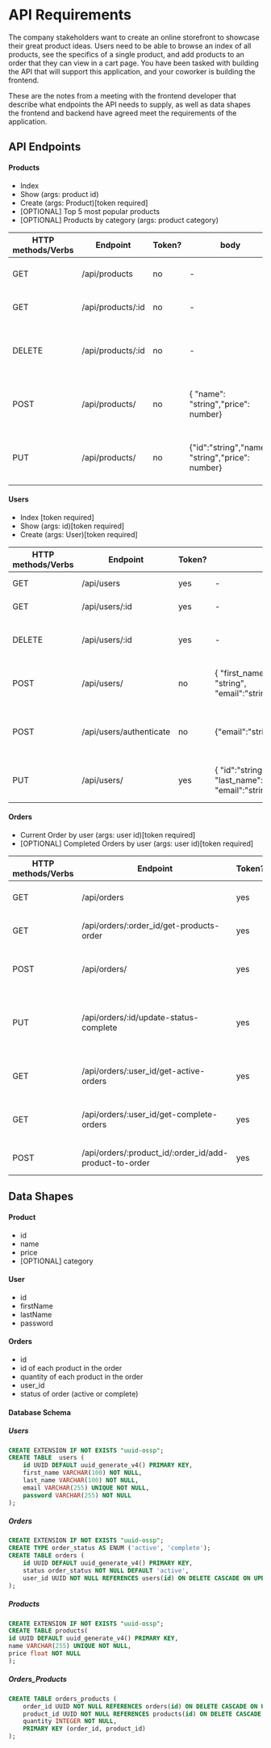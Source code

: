 # API Requirements
The company stakeholders want to create an online storefront to showcase their great product ideas. Users need to be able to browse an index of all products, see the specifics of a single product, and add products to an order that they can view in a cart page. You have been tasked with building the API that will support this application, and your coworker is building the frontend.

These are the notes from a meeting with the frontend developer that describe what endpoints the API needs to supply, as well as data shapes the frontend and backend have agreed meet the requirements of the application. 

## API Endpoints
#### Products
- Index 
- Show (args: product id)
- Create (args: Product)[token required]
- [OPTIONAL] Top 5 most popular products 
- [OPTIONAL] Products by category (args: product category)


| HTTP methods/Verbs | Endpoint | Token? | body | Description
| ------ | ------ | ------ | ------ | ----- |
| GET | /api/products | no | - | returns list of  all products.
| GET  | /api/products/:id | no | - | return a products by id
| DELETE | /api/products/:id | no | - | deletes a product by id and returns the product.
| POST  | /api/products/| no |   {  "name": "string","price": number} | creates a new products and return the product
| PUT  | /api/products/| no | {"id":"string","name": "string","price": number} | updates a product and returns that product

#### Users
- Index [token required]
- Show (args: id)[token required]
- Create (args: User)[token required]


| HTTP methods/Verbs | Endpoint | Token? | body | Description
| ------ | ------ | ------ | ------ | ----- |
| GET | /api/users | yes | - | returns list of  all users.
| GET  | /api/users/:id | yes | - | return a user by id
| DELETE | /api/users/:id | yes | - | deletes a user by id and returns the user.
| POST  | /api/users/| no | { "first_name": "string", "last_name": "string", "email":"string","password":"string"} | creates a new user and returns the user
| POST  | /api/users/authenticate | no |{"email":"string","password":"string"} | authenicate user and returns a user with token
| PUT  | /api/users/| yes | { "id":"string",first_name": "string", "last_name": "string", "email":"string","password":"string"} | updates a user and returns that user

#### Orders
- Current Order by user (args: user id)[token required]
- [OPTIONAL] Completed Orders by user (args: user id)[token required]

| HTTP methods/Verbs | Endpoint | Token? | body | Description
| ------ | ------ | ------ | ------ | ----- |
| GET | /api/orders | yes | - | returns list of  all orderss.
| GET  | /api/orders/:order_id/get-products-order | yes | - | return list of products in order id.
| POST  | /api/orders/| yes |{ "status": "active or complete", "user_id":"string"}| creates a new order and return the order
| PUT  | /api/orders/:id/update-status-complete| yes |-| updates order status to complete and returns that order
| GET  | /api/orders/:user_id/get-active-orders |yes | - | return list of active orders for user id
| GET  | /api/orders/:user_id/get-complete-orders |yes | - | return list of complete orders for user id
| POST | /api/orders/:product_id/:order_id/add-product-to-order |yes | - | adds a product id to order id 

## Data Shapes
#### Product
-  id
- name
- price
- [OPTIONAL] category

#### User
- id
- firstName
- lastName
- password

#### Orders
- id
- id of each product in the order
- quantity of each product in the order
- user_id
- status of order (active or complete)



#### Database Schema
##### Users
```sql
CREATE EXTENSION IF NOT EXISTS "uuid-ossp";
CREATE TABLE  users (
    id UUID DEFAULT uuid_generate_v4() PRIMARY KEY,
    first_name VARCHAR(100) NOT NULL,
    last_name VARCHAR(100) NOT NULL,
    email VARCHAR(255) UNIQUE NOT NULL,
    password VARCHAR(255) NOT NULL
);
```
##### Orders
```sql
CREATE EXTENSION IF NOT EXISTS "uuid-ossp";
CREATE TYPE order_status AS ENUM ('active', 'complete');
CREATE TABLE orders (
    id UUID DEFAULT uuid_generate_v4() PRIMARY KEY,
    status order_status NOT NULL DEFAULT 'active',
    user_id UUID NOT NULL REFERENCES users(id) ON DELETE CASCADE ON UPDATE CASCADE
);
```
##### Products

```sql
CREATE EXTENSION IF NOT EXISTS "uuid-ossp";
CREATE TABLE products(
id UUID DEFAULT uuid_generate_v4() PRIMARY KEY,
name VARCHAR(255) UNIQUE NOT NULL,
price float NOT NULL
);


```
##### Orders_Products    
```sql
CREATE TABLE orders_products (
    order_id UUID NOT NULL REFERENCES orders(id) ON DELETE CASCADE ON UPDATE CASCADE,
    product_id UUID NOT NULL REFERENCES products(id) ON DELETE CASCADE ON UPDATE CASCADE,
    quantity INTEGER NOT NULL,
    PRIMARY KEY (order_id, product_id)
);
```
